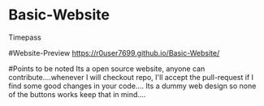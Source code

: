 # Basic-Website
Timepass

#Website-Preview
https://r0user7699.github.io/Basic-Website/

#Points to be noted
Its a open source website, anyone can contribute....whenever I will checkout repo, I'll accept the pull-request if I find some good changes in your code....
Its a dummy web design so none of the buttons works keep that in mind....
